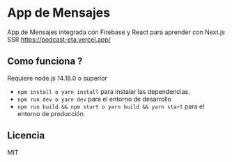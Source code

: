 # App de Mensajes

App de Mensajes integrada con Firebase y React para aprender con Next.js SSR
https://podcast-eta.vercel.app/

## Como funciona ?

Requiere node.js 14.16.0 o superior

- `npm install o yarn install` para instalar las dependencias.
- `npm run dev o yarn dev` para el entorno de desarrollo
- `npm run build && npm start o yarn build && yarn start` para el entorno de producción.

## Licencia

MIT
